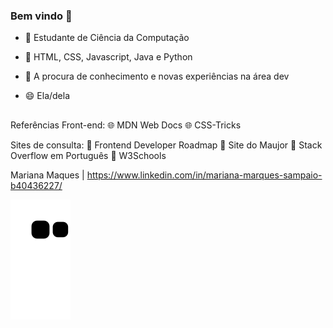 ### Bem vindo 👋

- 🔭 Estudante de Ciência da Computação  
- 🌱 HTML, CSS, Javascript, Java e Python
- 👯 A procura de conhecimento e novas experiências na área dev
- 😄 Ela/dela

  ##
  
Referências Front-end:
🌐 MDN Web Docs
🌐 CSS-Tricks

Sites de consulta:
🔗 Frontend Developer Roadmap
🔗 Site do Maujor
🔗 Stack Overflow em Português
🔗 W3Schools

Mariana Maques | https://www.linkedin.com/in/mariana-marques-sampaio-b40436227/

 
  ![Snake animation](https://github.com/rafaballerini/rafaballerini/blob/output/github-contribution-grid-snake.svg)
 
</div>
